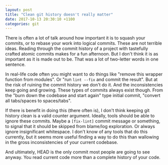 ```yaml
---
layout: post
title: "Clean git history doesn't really matter"
date: 2017-10-13 20:30:10 +1100
categories: git
---
```


There is often a lot of talk around how important it is to squash your commits, or to rebase your work into logical commits. These are not terrible ideas. Reading through the commit history of a project with tastefully crafted atomic commits makes for a fun afternoon. But I don't think it is as important as it is made out to be. That was a lot of two-letter words in one sentence.

In real-life code often you might want to do things like "remove this wrapper function from modules". Or "run `lint --fix` and commit the result". But at the risk of ruining the commit history we don't do it. And the inconsistencies keep going and growing. These types of commits always exist though. From the "burn down the codebase and start again" type initial commit, "convert all tabs/spaces to spaces/tabs".

If there is benefit in doing this (there often is), I don't think keeping git history clean is a valid counter argument. Ideally, tools should be able to ignore these commits. Maybe a `[fix-lint]` commit message or something, to signal that it should be skipped from blame/log exploration. Or always ignore insignificant whitespace. I don't know of any tools that do this currently, but it seems more useful finding a way to do this than wallowing in the gross inconsistencies of your current codebase.

And ultimately, HEAD is the only commit most people are going to see anyway. You read current code more than a complete history of your code.

